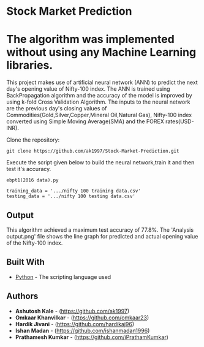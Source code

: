# Stock Market Prediction
# The algorithm was implemented without using any Machine Learning libraries.

This project makes use of artificial neural network (ANN) to predict the next day's opening value of Nifty-100 index. The ANN is trained using BackPropagation algorithm and the accuracy of the model is improved by using k-fold Cross Validation Algorithm. The inputs to the neural network are the previous day's closing values of Commodities(Gold,Silver,Copper,Mineral Oil,Natural Gas), Nifty-100 index converted using Simple Moving Average(SMA) and the FOREX rates(USD-INR).

Clone the repository:

```
git clone https://github.com/ak1997/Stock-Market-Prediction.git
```



Execute the script given below to build the neural network,train it and then test it's accuracy.
```
ebpt1(2016 data).py
```

```
training_data = '.../nifty 100 training data.csv'
testing_data = '.../nifty 100 testing data.csv'
```

## Output

This algorithm achieved a maximum test accuracy of 77.8%.
The 'Analysis output.png' file shows the line graph for predicted and actual opening value of the Nifty-100 index.


## Built With

* [Python](https://www.python.org/doc/) - The scripting language used

## Authors

* **Ashutosh Kale** - (https://github.com/ak1997)
* **Omkaar Khanvilkar** - (https://github.com/omkaar23)
* **Hardik Jivani** - (https://github.com/hardikaj96)
* **Ishan Madan** - (https://github.com/ishanmadan1996)
* **Prathamesh Kumkar** - (https://github.com/iPrathamKumkar)
